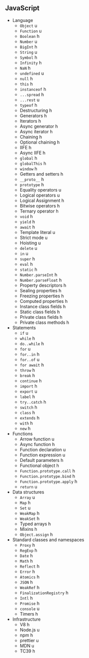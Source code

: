 ## JavaScript

- Language
  - `Object` u
  - `Function` u
  - `Boolean` h
  - `Number` u
  - `BigInt` h
  - `String` u
  - `Symbol` h
  - `Infinity` h
  - `NaN` h
  - `undefined` u
  - `null` h
  - `this` h
  - `instanceof` h
  - `...spread` h
  - `...rest` u
  - `typeof` h
  - Destructuring h
  - Generators h
  - Iterators h
  - Async generator h
  - Async iterator h
  - Chaining h
  - Optional chaining h
  - IIFE h
  - Async IIFE h
  - `global` h
  - `globalThis` h
  - `window` h
  - Getters and setters h
  - `__proto__` h
  - `prototype` h
  - Equality operators u
  - Logical operators u
  - Logical Assignment h
  - Bitwise operators h
  - Ternary operator h
  - `void` h
  - `yield` h
  - `await` h
  - Template literal u
  - Strict mode u
  - Hoisting u
  - `delete` u
  - `in` u
  - `super` h
  - `eval` h
  - `static` h
  - `Number.parseInt` h
  - `Number.parseFloat` h
  - Property descriptors h
  - Sealing properties h
  - Freezing properties h
  - Computed properties h
  - Instance class fields h
  - Static class fields h
  - Private class fields h
  - Private class methods h
- Statements
  - `if` u
  - `while` h
  - `do..while` h
  - `for` u
  - `for..in` h
  - `for..of` u
  - `for await` h
  - `throw` h
  - `break` h
  - `continue` h
  - `import` h
  - `export` u
  - `label` h
  - `try..catch` h
  - `switch` h
  - `class` h
  - `extends` h
  - `with` h
  - `new` h
- Functions
  - Arrow function u
  - Async function h
  - Function declaration u
  - Function expression u
  - Default parameters h
  - Functional object h
  - `Function.prototype.call` h
  - `Function.prototype.bind` h
  - `Function.prototype.apply` h
  - `return` u
- Data structures
  - `Array` u
  - `Map` h
  - `Set` u
  - `WeakMap` h
  - `WeakSet` h
  - Typed arrays h
  - Mixins h
  - `Object.assign` h
- Standard classes and namespaces
  - `Proxy` h
  - `RegExp` h
  - `Date` h
  - `Math` h
  - `Reflect` h
  - `Error` h
  - `Atomics` h
  - `JSON` h
  - `WeakRef` h
  - `FinalizationRegistry` h
  - `Intl` h
  - `Promise` h
  - `console` u
  - Timers h
- Infrastructure
  - V8 h
  - Node.js u
  - npm h
  - prettier u
  - MDN u
  - TC39 h
